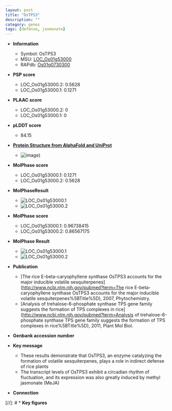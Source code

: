```yaml
---
layout: post
title: "OsTPS3"
description: ""
category: genes
tags: [defense, jasmonate]
---
```


* **Information**  
    + Symbol: OsTPS3  
    + MSU: [LOC_Os01g53000](http://rice.plantbiology.msu.edu/cgi-bin/ORF_infopage.cgi?orf=LOC_Os01g53000)  
    + RAPdb: [Os01g0730300](http://rapdb.dna.affrc.go.jp/viewer/gbrowse_details/irgsp1?name=Os01g0730300)  

* **PSP score**  
    + LOC_Os01g53000.2: 0.5628 
    + LOC_Os01g53000.1: 0.1271 

* **PLAAC score**  
    + LOC_Os01g53000.2: 0 
    + LOC_Os01g53000.1: 0 

* **pLDDT score**
    + 84.15

* **[Protein Structure from AlphaFold and UniProt](https://www.uniprot.org/uniprotkb/Q7F6J7/entry#structure)**
    + ![image](https://ricepsp.github.io/images/Q7/AF-Q7F6J7-F1.png))

* **MolPhase score**
    + LOC_Os01g53000.1: 0.1271
    + LOC_Os01g53000.2: 0.5628

* **MolPhaseResult**
    + ![LOC_Os01g53000.1](https://ricepsp.github.io/pictures/LOC_Os01g/LOC_Os01g53000.1.png)
    + ![LOC_Os01g53000.2](https://ricepsp.github.io/pictures/LOC_Os01g/LOC_Os01g53000.2.png)

* **MolPhase score**
    + LOC_Os01g53000.1: 0.96738415
    + LOC_Os01g53000.2: 0.86567175

* **MolPhase Result**
    + ![LOC_Os01g53000.1](https://304243504.github.io/Pictures/LOC_Os01g/LOC_Os01g53000.1.png)
    + ![LOC_Os01g53000.2](https://304243504.github.io/Pictures/LOC_Os01g/LOC_Os01g53000.2.png)

* **Publication**  
    + [The rice E-beta-caryophyllene synthase OsTPS3 accounts for the major inducible volatile sesquiterpenes](http://www.ncbi.nlm.nih.gov/pubmed?term=The rice E-beta-caryophyllene synthase OsTPS3 accounts for the major inducible volatile sesquiterpenes%5BTitle%5D), 2007, Phytochemistry.
    + [Analysis of trehalose-6-phosphate synthase TPS gene family suggests the formation of TPS complexes in rice](http://www.ncbi.nlm.nih.gov/pubmed?term=Analysis of trehalose-6-phosphate synthase TPS gene family suggests the formation of TPS complexes in rice%5BTitle%5D), 2011, Plant Mol Biol.

* **Genbank accession number**  

* **Key message**  
    + These results demonstrate that OsTPS3, an enzyme catalyzing the formation of volatile sesquiterpenes, plays a role in indirect defense of rice plants
    + The transcript levels of OsTPS3 exhibit a circadian rhythm of fluctuation, and its expression was also greatly induced by methyl jasmonate (MeJA)

* **Connection**  

[//]: # * **Key figures**  


